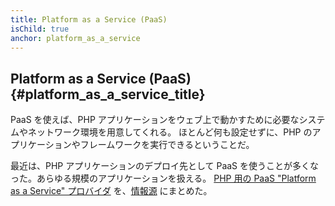 ```yaml
---
title: Platform as a Service (PaaS)
isChild: true
anchor: platform_as_a_service
---
```


## Platform as a Service (PaaS)  {#platform_as_a_service_title}

PaaS を使えば、PHP アプリケーションをウェブ上で動かすために必要なシステムやネットワーク環境を用意してくれる。
ほとんど何も設定せずに、PHP のアプリケーションやフレームワークを実行できるということだ。

最近は、PHP アプリケーションのデプロイ先として PaaS を使うことが多くなった。あらゆる規模のアプリケーションを扱える。
[PHP 用の PaaS "Platform as a Service" プロバイダ](#php_paas_providers) を、[情報源](#resources)
にまとめた。
